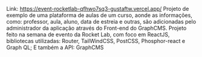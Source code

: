 Link: https://event-rocketlab-qfhwo7sq3-gustaftw.vercel.app/
Projeto de exemplo de uma plataforma de aulas de um curso, aonde as informações, como: professor, aula, aluno, data de estreia e outras, são adicionadas pelo administrador da aplicação através do Front-end do GraphCMS.
Projeto feito na semana de evento da Rocket Lab, com foco em ReactJS, bibliotecas utilizadas: Router, TailWindCSS, PostCSS, Phosphor-react e Graph QL; 
E também a API: GraphCMS
